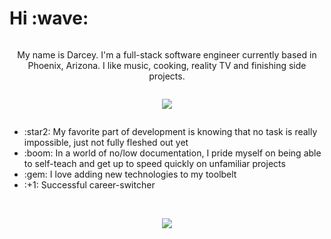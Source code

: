 <h1>Hi :wave:</h1>
<!-- <hr style="border:0.5px solid black" /> -->
<div style="display: flex; flex-direction: column;">
<p align="center">My name is Darcey. I'm a full-stack software engineer currently based in Phoenix, Arizona. I like music, cooking, reality TV and finishing side projects.</p>

<p align="center">
    <a href="https://github.com/grundydarcey/github-readme-stats">
        <img src="https://github-readme-stats.vercel.app/api?username=grundydarcey&theme=moltack">
    </a>
</p>

<ul>
    <li>:star2: My favorite part of development is knowing that no task is really impossible, just not fully fleshed out yet</li>
    <li>:boom: In a world of no/low documentation, I pride myself on being able to self-teach and get up to speed quickly on unfamiliar projects</li>
    <li>:gem: I love adding new technologies to my toolbelt</li>
    <li>:+1: Successful career-switcher</li>
</ul><br />

<p align="center">
    <a href="https://github.com/kittinan/spotify-github-profile">
        <img src="https://spotify-github-profile.vercel.app/api/view?uid=grundy.darcey&cover_image=true&theme=default">
    </a>
</p>

</div>